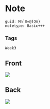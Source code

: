 # Note
```
guid: Mn`8=@(Qm}
notetype: Basic+++
```

### Tags
```
Week3
```

## Front
<img src="paste-cb80ba91ae6bbd88e3679a60d6d795d60a076618.jpg">

## Back
<img src="paste-184a85f3f084f7581468c55e255b4c7190d3b506.jpg">
